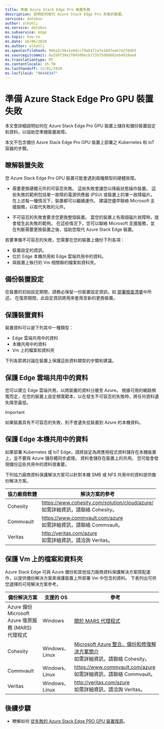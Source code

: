 ```yaml
---
title: 準備 Azure Stack Edge Pro 裝置失敗
description: 說明如何取代 Azure Stack Edge Pro 失敗的裝置。
services: databox
author: alkohli
ms.service: databox
ms.subservice: edge
ms.topic: how-to
ms.date: 10/06/2020
ms.author: alkohli
ms.openlocfilehash: 986a3c56a1e0dcc79ab472a7e18d7eeb7e2fddb5
ms.sourcegitcommit: 6a350f39e2f04500ecb7235f5d88682eb4910ae8
ms.translationtype: MT
ms.contentlocale: zh-TW
ms.lasthandoff: 12/01/2020
ms.locfileid: "96448347"
---
```

# <a name="prepare-for-an-azure-stack-edge-pro-gpu-device-failure"></a>準備 Azure Stack Edge Pro GPU 裝置失敗

本文會詳細說明如何在 Azure Stack Edge Pro GPU 裝置上儲存和備份裝置設定和資料，以協助您準備裝置故障。 

本文不包含備份 Azure Stack Edge Pro GPU 裝置上部署之 Kubernetes 和 IoT 容器的步驟。 

## <a name="understand-device-failures"></a>瞭解裝置失敗

您 Azure Stack Edge Pro GPU 裝置可能會遇到兩種類型的硬體故障。

- 需要更換硬體元件的可容忍失敗。 這些失敗會讓您以降級狀態操作裝置。 這些失敗的範例包括單一故障的電源供應器 (PSU) 或裝置上的單一故障磁片。 在上述每一種情況下，裝置都可以繼續運作。 建議您儘早聯絡 Microsoft 支援服務，以取代失敗的元件。

- 不可容忍的失敗會要求您更換整個裝置。 當您的裝置上有兩個磁片故障時，就會發生此失敗的範例。 在這些情況下，您可以聯絡 Microsoft 支援服務，並在判斷需要更換裝置之後，協助您取代 Azure Stack Edge 裝置。

若要準備不可容忍的失敗，您需要在您的裝置上備份下列各項：

- 裝置設定的資訊。
- 位於 Edge 本機共用和 Edge 雲端共用中的資料。
- 與裝置上執行的 Vm 相關聯的檔案和資料夾。


## <a name="back-up-device-configuration"></a>備份裝置設定

在裝置的初始設定期間，請務必保留一份裝置設定資訊，如 [部署檢查清單](azure-stack-edge-gpu-deploy-checklist.md)中所述。 在復原期間，此設定資訊將用來套用至新的更換裝置。 

## <a name="protect-device-data"></a>保護裝置資料

裝置資料可以是下列其中一種類型：

- Edge 雲端共用中的資料
- 本機共用中的資料
- Vm 上的檔案和資料夾

下列各節將討論在裝置上保護這些資料類型的步驟和建議。

## <a name="protect-data-in-edge-cloud-shares"></a>保護 Edge 雲端共用中的資料

您可以建立 Edge 雲端共用，以將裝置的資料分層至 Azure。 根據可用的網路頻寬而定，在您的裝置上設定頻寬範本，以在發生不可容忍的失敗時，將任何資料遺失降至最低。

> [!IMPORTANT] 
> 如果裝置具有不可容忍的失敗，則不會遺失從裝置到 Azure 的本機資料。 

## <a name="protect-data-in-edge-local-shares"></a>保護 Edge 本機共用中的資料

如果部署 Kubernetes 或 IoT Edge，請將設定為將應用程式資料儲存在本機裝置上，並不要與 Azure 儲存體同步處理。 資料會儲存在裝置上的共用。 您可能會發現備份這些共用中的資料很重要。

下列協力廠商資料保護解決方案可以針對本機 SMB 或 NFS 共用中的資料提供備份解決方案。 

| 協力廠商軟體           | 解決方案的參考                               |
|--------------------------------|---------------------------------------------------------|
| Cohesity                       | https://www.cohesity.com/solution/cloud/azure/ <br> 如需詳細資訊，請聯絡 Cohesity。          |
| Commvault                      | https://www.commvault.com/azure <br> 如需詳細資訊，請聯絡 Commvault。          |
| Veritas                        | http://veritas.com/azure <br> 如需詳細資訊，請洽詢 Veritas。   |


## <a name="protect-files-and-folders-on-vms"></a>保護 Vm 上的檔案和資料夾

Azure Stack Edge 可與 Azure 備份和其他協力廠商資料保護解決方案搭配運作，以提供備份解決方案來保護裝置上所部署 Vm 中包含的資料。 下表列出可供您選擇的可用解決方案參考。


| 備份解決方案        | 支援的 OS   | 參考                                                                |
|-------------------------|----------------|--------------------------------------------------------------------------|
| Azure 備份 Microsoft Azure 復原服務 (MARS) 代理程式 | Windows        | [關於 MARS 代理程式](../backup/backup-azure-about-mars.md)    |
| Cohesity                | Windows、Linux | [Microsoft Azure 整合、備份和修復解決方案簡介](https://www.cohesity.com/solution/cloud/azure) <br>如需詳細資訊，請聯絡 Cohesity。                          |
| Commvault               | Windows、Linux | https://www.commvault.com/azure <br>如需詳細資訊，請聯絡 Commvault。                          |
| Veritas                 | Windows、Linux | http://veritas.com/azure <br> 如需詳細資訊，請洽詢 Veritas。                    |



## <a name="next-steps"></a>後續步驟

- 瞭解如何 [從失敗的 Azure Stack Edge PRO GPU 裝置復原](azure-stack-edge-gpu-recover-device-failure.md)。